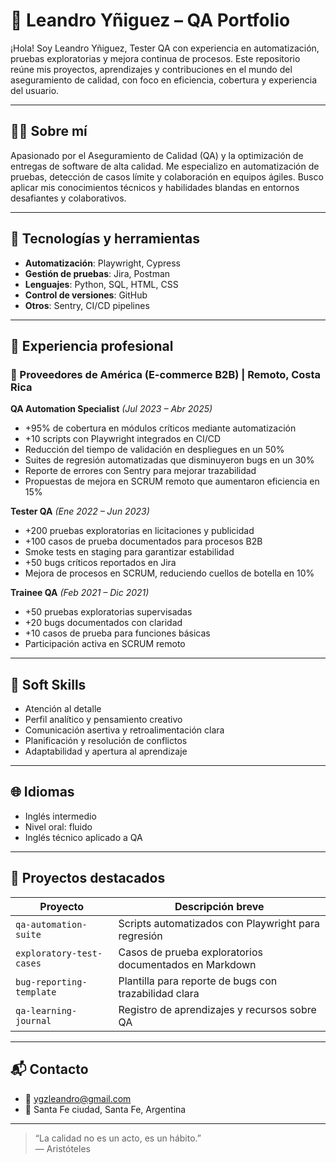 # 🧪 Leandro Yñiguez – QA Portfolio

¡Hola! Soy Leandro Yñiguez, Tester QA con experiencia en automatización, pruebas exploratorias y mejora continua de procesos. Este repositorio reúne mis proyectos, aprendizajes y contribuciones en el mundo del aseguramiento de calidad, con foco en eficiencia, cobertura y experiencia del usuario.

---

## 👨‍💻 Sobre mí

Apasionado por el Aseguramiento de Calidad (QA) y la optimización de entregas de software de alta calidad. Me especializo en automatización de pruebas, detección de casos límite y colaboración en equipos ágiles. Busco aplicar mis conocimientos técnicos y habilidades blandas en entornos desafiantes y colaborativos.

---

## 🧰 Tecnologías y herramientas

- **Automatización**: Playwright, Cypress  
- **Gestión de pruebas**: Jira, Postman  
- **Lenguajes**: Python, SQL, HTML, CSS  
- **Control de versiones**: GitHub  
- **Otros**: Sentry, CI/CD pipelines

---

## 💼 Experiencia profesional

### 🏢 Proveedores de América (E-commerce B2B) | Remoto, Costa Rica  
**QA Automation Specialist** *(Jul 2023 – Abr 2025)*  
- +95% de cobertura en módulos críticos mediante automatización  
- +10 scripts con Playwright integrados en CI/CD  
- Reducción del tiempo de validación en despliegues en un 50%  
- Suites de regresión automatizadas que disminuyeron bugs en un 30%  
- Reporte de errores con Sentry para mejorar trazabilidad  
- Propuestas de mejora en SCRUM remoto que aumentaron eficiencia en 15%

**Tester QA** *(Ene 2022 – Jun 2023)*  
- +200 pruebas exploratorias en licitaciones y publicidad  
- +100 casos de prueba documentados para procesos B2B  
- Smoke tests en staging para garantizar estabilidad  
- +50 bugs críticos reportados en Jira  
- Mejora de procesos en SCRUM, reduciendo cuellos de botella en 10%

**Trainee QA** *(Feb 2021 – Dic 2021)*  
- +50 pruebas exploratorias supervisadas  
- +20 bugs documentados con claridad  
- +10 casos de prueba para funciones básicas  
- Participación activa en SCRUM remoto

---

## 🎯 Soft Skills

- Atención al detalle  
- Perfil analítico y pensamiento creativo  
- Comunicación asertiva y retroalimentación clara  
- Planificación y resolución de conflictos  
- Adaptabilidad y apertura al aprendizaje

---

## 🌐 Idiomas

- Inglés intermedio  
- Nivel oral: fluido  
- Inglés técnico aplicado a QA

---

## 📁 Proyectos destacados

| Proyecto                  | Descripción breve                                      |
|---------------------------|--------------------------------------------------------|
| `qa-automation-suite`     | Scripts automatizados con Playwright para regresión    |
| `exploratory-test-cases` | Casos de prueba exploratorios documentados en Markdown |
| `bug-reporting-template` | Plantilla para reporte de bugs con trazabilidad clara  |
| `qa-learning-journal`     | Registro de aprendizajes y recursos sobre QA           |

---

## 📬 Contacto

- 📧 ygzleandro@gmail.com 
- 📍 Santa Fe ciudad, Santa Fe, Argentina  

---

> “La calidad no es un acto, es un hábito.”  
> — Aristóteles
